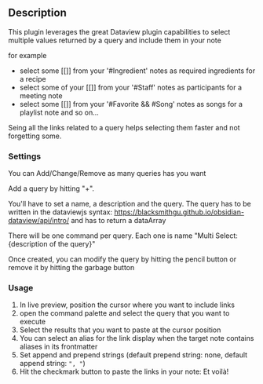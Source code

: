 ## Description
This plugin leverages the great Dataview plugin capabilities to select multiple values returned by a query and include them in your note

for example
- select some [[<ingredient>]] from your '#Ingredient' notes as required ingredients for a recipe
- select some of your [[<teamate>]] from your '#Staff' notes as participants for a meeting note
- select some [[<song>]] from your '#Favorite && #Song' notes as songs for a playlist note
and so on...

Seing all the links related to a query helps selecting them faster and not forgetting some.

### Settings
You can Add/Change/Remove as many queries has you want

Add a query by hitting "+".

You'll have to set a name, a description and the query.
The query has to be written in the dataviewjs syntax: https://blacksmithgu.github.io/obsidian-dataview/api/intro/ and has to return a dataArray

There will be one command per query. Each one is name "Multi Select: {description of the query}"

Once created, you can modify the query by hitting the pencil button or remove it by hitting the garbage button

### Usage
1. In live preview, position the cursor where you want to include links
2. open the command palette and select the query that you want to execute
3. Select the results that you want to paste at the cursor position
4. You can select an alias for the link display when the target note contains aliases in its frontmatter
5. Set append and prepend strings (default prepend string: none, default append string: `", "`)
6. Hit the checkmark button to paste the links in your note: Et voilà!

